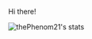Hi there!

![thePhenom21's stats](https://github-readme-stats.vercel.app/api?username=thePhenom21&show_icons=true&theme=transparent)
